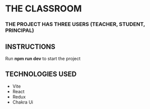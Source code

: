 # THE CLASSROOM
### THE PROJECT HAS THREE USERS (TEACHER, STUDENT, PRINCIPAL)
## INSTRUCTIONS
<p> Run <strong>npm run dev</strong> to start the project

## TECHNOLOGIES USED

<ul>
<li>Vite
<li>React
<li>Redux
<li>Chakra Ui